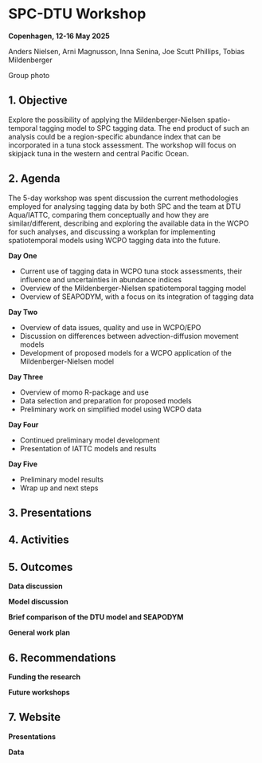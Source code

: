 # SPC-DTU Workshop

**Copenhagen, 12-16 May 2025**

Anders Nielsen, Arni Magnusson, Inna Senina, Joe Scutt Phillips, Tobias Mildenberger

Group photo

## 1. Objective

Explore the possibility of applying the Mildenberger-Nielsen spatio-temporal tagging model to SPC tagging data. The end product of such an analysis could be a region-specific abundance index that can be incorporated in a tuna stock assessment. The workshop will focus on skipjack tuna in the western and central Pacific Ocean.

## 2. Agenda

The 5-day workshop was spent discussion the current methodologies employed for analysing tagging data by both SPC and the team at DTU Aqua/IATTC, comparing them conceptually and how they are similar/different, describing and exploring the available data in the WCPO for such analyses, and discussing a workplan for implementing spatiotemporal models using WCPO tagging data into the future.

**Day One**
- Current use of tagging data in WCPO tuna stock assessments, their influence and uncertainties in abundance indices
- Overview of the Mildenberger-Nielsen spatiotemporal tagging model
- Overview of SEAPODYM, with a focus on its integration of tagging data

**Day Two**
- Overview of data issues, quality and use in WCPO/EPO
- Discussion on differences between advection-diffusion movement models
- Development of proposed models for a WCPO application of the Mildenberger-Nielsen model

**Day Three**
- Overview of momo R-package and use
- Data selection and preparation for proposed models
- Preliminary work on simplified model using WCPO data

**Day Four**
- Continued preliminary model development
- Presentation of IATTC models and results

**Day Five**
- Preliminary model results
- Wrap up and next steps

## 3. Presentations

## 4. Activities

## 5. Outcomes

**Data discussion**

**Model discussion**

**Brief comparison of the DTU model and SEAPODYM**

**General work plan**

## 6. Recommendations

**Funding the research**

**Future workshops**

## 7. Website

**Presentations**

**Data**
